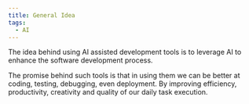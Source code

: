 ```yaml
---
title: General Idea
tags:
  - AI
---
```

The idea behind using AI assisted development tools is to leverage AI to enhance the software development process.

The promise behind such tools is that in using them we can be better at coding, testing, debugging, even deployment. By improving efficiency, productivity, creativity and quality of our daily task execution.